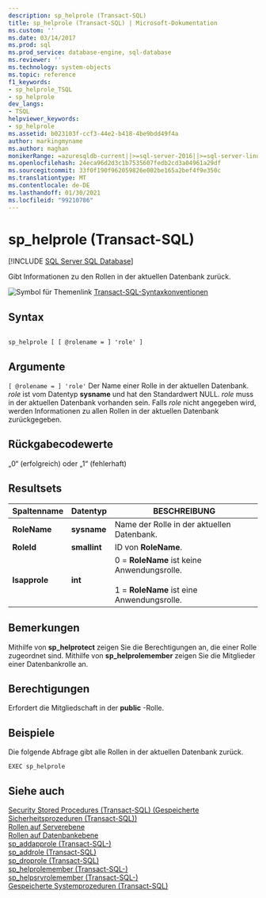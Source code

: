 ```yaml
---
description: sp_helprole (Transact-SQL)
title: sp_helprole (Transact-SQL) | Microsoft-Dokumentation
ms.custom: ''
ms.date: 03/14/2017
ms.prod: sql
ms.prod_service: database-engine, sql-database
ms.reviewer: ''
ms.technology: system-objects
ms.topic: reference
f1_keywords:
- sp_helprole_TSQL
- sp_helprole
dev_langs:
- TSQL
helpviewer_keywords:
- sp_helprole
ms.assetid: b023103f-ccf3-44e2-b418-4be9bdd49f4a
author: markingmyname
ms.author: maghan
monikerRange: =azuresqldb-current||>=sql-server-2016||>=sql-server-linux-2017||=azuresqldb-mi-current
ms.openlocfilehash: 24eca96d2d3c1b7535607fedb2cd3a04961a29df
ms.sourcegitcommit: 33f0f190f962059826e002be165a2bef4f9e350c
ms.translationtype: MT
ms.contentlocale: de-DE
ms.lasthandoff: 01/30/2021
ms.locfileid: "99210786"
---
```

# <a name="sp_helprole-transact-sql"></a>sp_helprole (Transact-SQL)
[!INCLUDE [SQL Server SQL Database](../../includes/applies-to-version/sql-asdb.md)]

  Gibt Informationen zu den Rollen in der aktuellen Datenbank zurück.  
  
 ![Symbol für Themenlink](../../database-engine/configure-windows/media/topic-link.gif "Symbol für Themenlink") [Transact-SQL-Syntaxkonventionen](../../t-sql/language-elements/transact-sql-syntax-conventions-transact-sql.md)  
  
## <a name="syntax"></a>Syntax  
  
```  
  
sp_helprole [ [ @rolename = ] 'role' ]  
```  
  
## <a name="arguments"></a>Argumente  
`[ @rolename = ] 'role'` Der Name einer Rolle in der aktuellen Datenbank. *role* ist vom Datentyp **sysname** und hat den Standardwert NULL. *role* muss in der aktuellen Datenbank vorhanden sein. Falls *role* nicht angegeben wird, werden Informationen zu allen Rollen in der aktuellen Datenbank zurückgegeben.  
  
## <a name="return-code-values"></a>Rückgabecodewerte  
 „0“ (erfolgreich) oder „1“ (fehlerhaft)  
  
## <a name="result-sets"></a>Resultsets  
  
|Spaltenname|Datentyp|BESCHREIBUNG|  
|-----------------|---------------|-----------------|  
|**RoleName**|**sysname**|Name der Rolle in der aktuellen Datenbank.|  
|**RoleId**|**smallint**|ID von **RoleName**.|  
|**Isapprole**|**int**|0 = **RoleName** ist keine Anwendungsrolle.<br /><br /> 1 = **RoleName** ist eine Anwendungsrolle.|  
  
## <a name="remarks"></a>Bemerkungen  
 Mithilfe von **sp_helprotect** zeigen Sie die Berechtigungen an, die einer Rolle zugeordnet sind. Mithilfe von **sp_helprolemember** zeigen Sie die Mitglieder einer Datenbankrolle an.  
  
## <a name="permissions"></a>Berechtigungen  
 Erfordert die Mitgliedschaft in der **public** -Rolle.  
  
## <a name="examples"></a>Beispiele  
 Die folgende Abfrage gibt alle Rollen in der aktuellen Datenbank zurück.  
  
```  
EXEC sp_helprole  
```  
  
## <a name="see-also"></a>Siehe auch  
 [Security Stored Procedures &#40;Transact-SQL&#41; (Gespeicherte Sicherheitsprozeduren (Transact-SQL))](../../relational-databases/system-stored-procedures/security-stored-procedures-transact-sql.md)   
 [Rollen auf Serverebene](../../relational-databases/security/authentication-access/server-level-roles.md)   
 [Rollen auf Datenbankebene](../../relational-databases/security/authentication-access/database-level-roles.md)   
 [sp_addapprole &#40;Transact-SQL-&#41;](../../relational-databases/system-stored-procedures/sp-addapprole-transact-sql.md)   
 [sp_addrole &#40;Transact-SQL&#41;](../../relational-databases/system-stored-procedures/sp-addrole-transact-sql.md)   
 [sp_droprole &#40;Transact-SQL&#41;](../../relational-databases/system-stored-procedures/sp-droprole-transact-sql.md)   
 [sp_helprolemember &#40;Transact-SQL-&#41;](../../relational-databases/system-stored-procedures/sp-helprolemember-transact-sql.md)   
 [sp_helpsrvrolemember &#40;Transact-SQL-&#41;](../../relational-databases/system-stored-procedures/sp-helpsrvrolemember-transact-sql.md)   
 [Gespeicherte Systemprozeduren &#40;Transact-SQL&#41;](../../relational-databases/system-stored-procedures/system-stored-procedures-transact-sql.md)  
  
  

